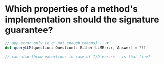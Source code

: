 # Which properties of a method's implementation should the signature guarantee? 

```scala
// app error only (e.g. not enough tokens) ---▼
def queryLLM(question: Question): Either[LLMError, Answer] = ???

// can also throw exceptions in case of I/O errors - is that fine?
```
